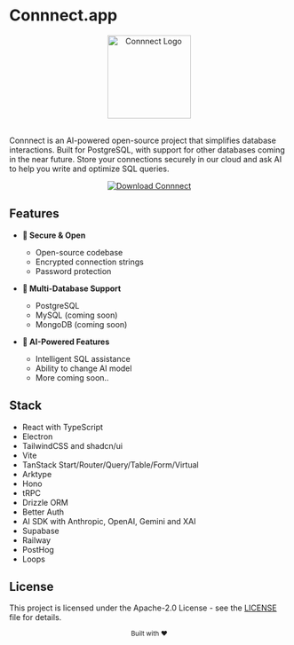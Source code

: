 # Connnect.app

<div align="center">
  <img src="https://connnect.app/app-logo.png" alt="Connnect Logo" width="150"/>
</div>
<br>

Connnect is an AI-powered open-source project that simplifies database interactions. Built for PostgreSQL, with support for other databases coming in the near future. Store your connections securely in our cloud and ask AI to help you write and optimize SQL queries.

<div align="center">
  <a href="https://connnect.app/download">
    <img src="https://img.shields.io/badge/Download-Connnect-green?style=for-the-badge" alt="Download Connnect" />
  </a>
</div>

## Features

- **🔐 Secure & Open**
  - Open-source codebase
  - Encrypted connection strings
  - Password protection

- **💾 Multi-Database Support**
  - PostgreSQL
  - MySQL (coming soon)
  - MongoDB (coming soon)

- **🤖 AI-Powered Features**
  - Intelligent SQL assistance
  - Ability to change AI model
  - More coming soon..

## Stack

- React with TypeScript
- Electron
- TailwindCSS and shadcn/ui
- Vite
- TanStack Start/Router/Query/Table/Form/Virtual
- Arktype
- Hono
- tRPC
- Drizzle ORM
- Better Auth
- AI SDK with Anthropic, OpenAI, Gemini and XAI
- Supabase
- Railway
- PostHog
- Loops

## License

This project is licensed under the Apache-2.0 License - see the [LICENSE](LICENSE) file for details.

<div align="center">
  <sub>Built with ❤️</sub>
</div>
